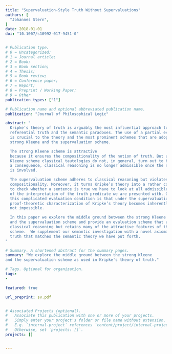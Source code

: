 ```yaml
---
title: "Supervaluation-Style Truth Without Supervaluations"
authors: [
  "Johannes Stern",
]
date: 2018-01-01
doi: "10.1007/s10992-017-9451-0"


# Publication type.
# 0 = Uncategorized;
# 1 = Journal article;
# 2 = Book;
# 3 = Book section;
# 4 = Thesis;
# 5 = Book review;
# 6 = Conference paper;
# 7 = Report;
# 8 = Preprint / Working Paper;
# 9 = Other
publication_types: ["1"]

# Publication name and optional abbreviated publication name.
publication: "Journal of Philosophical Logic"

abstract: "
  Kripke’s theory of truth is arguably the most influential approach to self-
  referential truth and the semantic paradoxes. The use of a partial evaluation scheme
  is crucial to the theory and the most prominent schemes that are adopted are the
  strong Kleene and the supervaluation scheme.

  The strong Kleene scheme is attractive
  because it ensures the compositionality of the notion of truth. But under the strong
  Kleene scheme classical tautologies do not, in general, turn out to be true and, as
  a consequence, classical reasoning is no longer admissible once the notion of truth
  is involved.

  The supervaluation scheme adheres to classical reasoning but violates
  compositionality. Moreover, it turns Kripke’s theory into a rather complicated affair:
  to check whether a sentence is true we have to look at all admissible precisification
  of the interpretation of the truth predicate we are presented with. One consequence of
  this complicated evaluation condition is that under the supervaluation scheme a more
  proof-theoretic characterization of Kripke’s theory becomes inherently difficult, if
  not impossible.

  In this paper we explore the middle ground between the strong Kleene
  and the supervaluation scheme and provide an evaluation scheme that adheres to
  classical reasoning but retains many of the attractive features of the strong Kleene
  scheme.  We supplement our semantic investigation with a novel axiomatic theory of
  truth that matches the semantic theory we have put forth.
"

# Summary. A shortened abstract for the summary pages.
summary: "We explore the middle ground between the strong Kleene
and the supervaluation scheme as used in Kripke's theory of truth."

# Tags. Optional for organization.
tags:
-

featured: true

url_preprint: sv.pdf


# Associated Projects (optional).
#   Associate this publication with one or more of your projects.
#   Simply enter your project's folder or file name without extension.
#   E.g. `internal-project` references `content/project/internal-project/index.md`.
#   Otherwise, set `projects: []`.
projects: []


---
```

